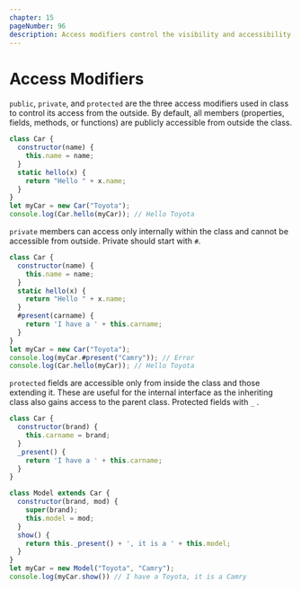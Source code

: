 ```yaml
---
chapter: 15
pageNumber: 96
description: Access modifiers control the visibility and accessibility of class members (properties and methods). public, private, and protected are the three access modifiers used in class to control its access from the outside. By default, all members (properties, fields, methods, or functions) are publicly accessible from outside the class.
---
```

# Access Modifiers

`public`, `private`, and `protected` are the three access modifiers used in class to control its access from the outside. By default, all members (properties, fields, methods, or functions) are publicly accessible from outside the class.

```javascript
class Car {
  constructor(name) {
    this.name = name;
  }
  static hello(x) {
    return "Hello " + x.name;
  }
}
let myCar = new Car("Toyota");
console.log(Car.hello(myCar)); // Hello Toyota
```

`private`  members can access only internally within the class and cannot be accessible from outside.  Private should start with `#`.

```javascript
class Car {
  constructor(name) {
    this.name = name;
  }
  static hello(x) {
    return "Hello " + x.name;
  }
  #present(carname) {
    return 'I have a ' + this.carname;
  }
}
let myCar = new Car("Toyota");
console.log(myCar.#present("Camry")); // Error
console.log(Car.hello(myCar)); // Hello Toyota
```

`protected` fields are accessible only from inside the class and those extending it. These are useful for the internal interface as the inheriting class also gains access to the parent class.  Protected fields with `_` .

```javascript
class Car {
  constructor(brand) {
    this.carname = brand;
  }
  _present() {
    return 'I have a ' + this.carname;
  }
}

class Model extends Car {
  constructor(brand, mod) {
    super(brand);
    this.model = mod;
  }
  show() {
    return this._present() + ', it is a ' + this.model;
  }
}
let myCar = new Model("Toyota", "Camry");
console.log(myCar.show()) // I have a Toyota, it is a Camry
```
